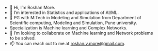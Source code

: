- 👋 Hi, I’m Roshan More.
- 👀 I’m interested in Statistics and applications of AI/ML.
- 🌱 PG with M.Tech in Modeling and Simulation from Department of Scientific computing, Modeling and Simulation, Pune university.
- Specialization is Machine learning and Complex Networks.
- 💞️ I’m looking to collaborate on Machine learning and Network problems to be solved.
- 📫 You can reach out to me at roshan.v.more@gmail.com.

<!---
theroshanmore/theroshanmore is a ✨ special ✨ repository because its `README.md` (this file) appears on your GitHub profile.
You can click the Preview link to take a look at your changes.
--->
